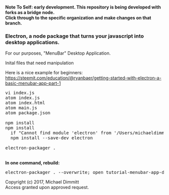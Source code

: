 #### Note To Self: early development. This repository is being developed with forks as a bridge node. <br>Click through to the specific organization and make changes on that branch.
### Electron, a node package that turns your javascript into desktop applications.
For our purposes, "MenuBar" Desktop Application.

Inital files that need manipulation

Here is a nice example for beginners: https://steemit.com/education/@ryanbaer/getting-started-with-electron-a-basic-menubar-app-part-1
<pre>
vi index.js
atom index.js
atom index.html
atom main.js
atom package.json

npm install
npm install
  if "Cannot find module 'electron' from '/Users/michaeldimmitt/js_menubar_attempt'"
  npm install --save-dev electron

electron-packager .
</pre>
<br>
<b>In one command, rebuild:</b>
<pre>electron-packager . --overwrite; open tutorial-menubar-app-darwin-x64/tutorial-menubar-app.app/</pre>

Copyright (c) 2017, Michael Dimmitt
<br>Access granted upon approved request. 
